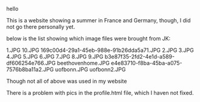 hello

This is a website showing a summer in France and Germany, though, I did not go there personally yet.

below is the list showing which image files were brought from JK:

1.JPG
10.JPG
169c00d4-29a1-45eb-988e-91b26dda5a71.JPG
2.JPG
3.JPG
4.JPG
5.JPG
6.JPG
7.JPG
8.JPG
9.JPG
b3e87f35-2fd2-4e1d-a589-df606254e766.JPG
beethovenhome.JPG
e4e83710-f8ba-45ba-a075-7576b8ba11a2.JPG
uofbonn.JPG
uofbonn2.JPG

Though not all of above was used in my website 

There is a problem with pics in the profile.html file, which I haven not fixed.

